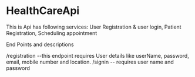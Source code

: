# HealthCareApi

This is Api has following services: 
User Registration & user login,
Patient Registration,
Scheduling appointment


End Points and descriptions

/registration --this endpoint requires User details like userName, password, email, mobile number and location.
/signin -- requires user name and password

